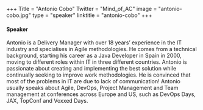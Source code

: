 +++
Title = "Antonio Cobo"
Twitter = "Mind_of_AC"
image = "antonio-cobo.jpg"
type = "speaker"
linktitle = "antonio-cobo"
+++

#### Speaker

Antonio is a Delivery Manager with over 18 years’ experience in the IT industry and specialises in Agile methodologies. He comes from a technical background, starting his career as a Java Developer in Spain in 2000, moving to different roles within IT in three different countries. Antonio is passionate about creating and implementing the best solution while continually seeking to improve work methodologies. He is convinced that most of the problems in IT are due to lack of communication! Antonio usually speaks about Agile, DevOps, Project Management and Team management at conferences across Europe and US, such as DevOps Days, JAX, TopConf and Voxxed Days.